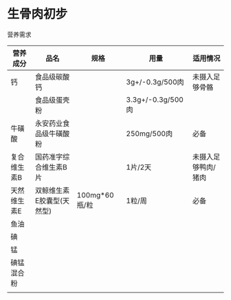 # 生骨肉初步

营养需求

|营养成分|品名|规格|用量|适用情况|
|-|-|-|-|-|
|钙|食品级碳酸钙||3g+/-0.3g/500肉|未摄入足够骨骼|
||食品级蛋壳粉||3.3g+/-0.3g/500肉|
|牛磺酸|永安药业食品级牛磺酸粉||250mg/500肉|必备
|复合维生素B|国药准字综合维生素B片||1片/2天|未摄入足够鸭肉/猪肉
|天然维生素E|双鲸维生素E胶囊型(天然型)|100mg*60瓶/粒|1粒/周|必备
|鱼油|
|碘|
|锰|
|碘锰混合粉|
||